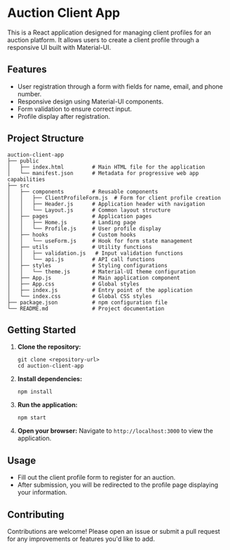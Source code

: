 # Auction Client App

This is a React application designed for managing client profiles for an auction platform. It allows users to create a client profile through a responsive UI built with Material-UI.

## Features

- User registration through a form with fields for name, email, and phone number.
- Responsive design using Material-UI components.
- Form validation to ensure correct input.
- Profile display after registration.

## Project Structure

```
auction-client-app
├── public
│   ├── index.html         # Main HTML file for the application
│   └── manifest.json      # Metadata for progressive web app capabilities
├── src
│   ├── components         # Reusable components
│   │   ├── ClientProfileForm.js  # Form for client profile creation
│   │   ├── Header.js      # Application header with navigation
│   │   └── Layout.js      # Common layout structure
│   ├── pages              # Application pages
│   │   ├── Home.js        # Landing page
│   │   └── Profile.js     # User profile display
│   ├── hooks              # Custom hooks
│   │   └── useForm.js     # Hook for form state management
│   ├── utils              # Utility functions
│   │   ├── validation.js   # Input validation functions
│   │   └── api.js         # API call functions
│   ├── styles             # Styling configurations
│   │   └── theme.js       # Material-UI theme configuration
│   ├── App.js             # Main application component
│   ├── App.css            # Global styles
│   ├── index.js           # Entry point of the application
│   └── index.css          # Global CSS styles
├── package.json           # npm configuration file
└── README.md              # Project documentation
```

## Getting Started

1. **Clone the repository:**
   ```
   git clone <repository-url>
   cd auction-client-app
   ```

2. **Install dependencies:**
   ```
   npm install
   ```

3. **Run the application:**
   ```
   npm start
   ```

4. **Open your browser:**
   Navigate to `http://localhost:3000` to view the application.

## Usage

- Fill out the client profile form to register for an auction.
- After submission, you will be redirected to the profile page displaying your information.

## Contributing

Contributions are welcome! Please open an issue or submit a pull request for any improvements or features you'd like to add.